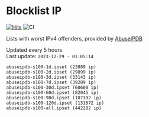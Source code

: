 # Blocklist IP

[![Hits](https://hits.seeyoufarm.com/api/count/incr/badge.svg?url=https%3A%2F%2Fgithub.com%2Fborestad%2Fblocklist-ip%2F&count_bg=%2379C83D&title_bg=%23555555&icon=&icon_color=%23E7E7E7&title=hits&edge_flat=false)](https://hits.seeyoufarm.com)  ![CI](https://img.shields.io/github/workflow/status/borestad/blocklist-ip/CI?style=flat-square)

Lists with worst IPv4 offenders, provided by [AbuseIPDB](https://www.abuseipdb.com/)

<!-- FOOTER-PLACEHOLDER -->
Updated every 5 hours<br>
Last update: `2023-12-29 - 01:05:14`
```
abuseipdb-s100-1d.ipset (23889 ip)
abuseipdb-s100-2d.ipset (29899 ip)
abuseipdb-s100-3d.ipset (33143 ip)
abuseipdb-s100-7d.ipset (39289 ip)
abuseipdb-s100-30d.ipset (60600 ip)
abuseipdb-s100-60d.ipset (82045 ip)
abuseipdb-s100-90d.ipset (107392 ip)
abuseipdb-s100-120d.ipset (131672 ip)
abuseipdb-s100-all.ipset (442282 ip)
```
